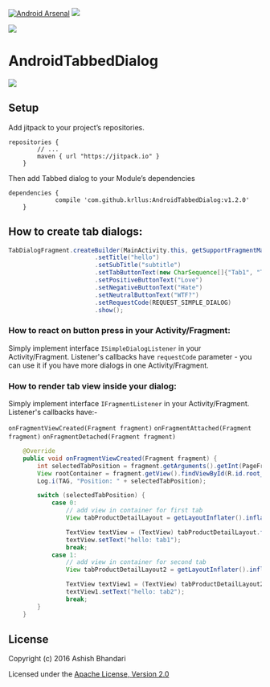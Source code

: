[![Android Arsenal](https://img.shields.io/badge/Android%20Arsenal-AndroidTabbedDialog-green.svg?style=true)](https://android-arsenal.com/details/1/3318)  <a href="https://opensource.org/licenses/Apache-2.0" target="_blank"><img src="https://img.shields.io/badge/License-Apache_v2.0-blue.svg?style=flat"/></a> 

[![](https://jitpack.io/v/krllus/AndroidTabbedDialog.svg)](https://jitpack.io/#krllus/AndroidTabbedDialog)


# AndroidTabbedDialog

![](https://raw.githubusercontent.com/krllus/AndroidTabbedDialog/master/screenshots/test.gif)

## Setup
Add jitpack to your project’s repositories.

```
repositories {
        // ...
        maven { url "https://jitpack.io" }
    }
```

Then add Tabbed dialog to your Module’s dependencies

```
dependencies {
	         compile 'com.github.krllus:AndroidTabbedDialog:v1.2.0'
	}
```


## How to create tab dialogs:

```java
TabDialogFragment.createBuilder(MainActivity.this, getSupportFragmentManager())
                        .setTitle("hello")
                        .setSubTitle("subtitle")
                        .setTabButtonText(new CharSequence[]{"Tab1", "Tab2"})
                        .setPositiveButtonText("Love")
                        .setNegativeButtonText("Hate")
                        .setNeutralButtonText("WTF?")
                        .setRequestCode(REQUEST_SIMPLE_DIALOG)
                        .show();
```

### How to react on button press in your Activity/Fragment:
Simply implement interface `ISimpleDialogListener` in your Activity/Fragment. Listener's callbacks have `requestCode` parameter - you can use it if you have more dialogs in one Activity/Fragment.

### How to render tab view inside your dialog:
Simply implement interface `IFragmentListener` in your Activity/Fragment. Listener's callbacks have:-

`onFragmentViewCreated(Fragment fragment)`
`onFragmentAttached(Fragment fragment)`
`onFragmentDetached(Fragment fragment)`

```java
    @Override
    public void onFragmentViewCreated(Fragment fragment) {
        int selectedTabPosition = fragment.getArguments().getInt(PageFragment.ARG_DAY_INDEX, 0);
        View rootContainer = fragment.getView().findViewById(R.id.root_container);
        Log.i(TAG, "Position: " + selectedTabPosition);

        switch (selectedTabPosition) {
            case 0:
                // add view in container for first tab
                View tabProductDetailLayout = getLayoutInflater().inflate(R.layout.tab_one_layout, (ViewGroup) rootContainer);

                TextView textView = (TextView) tabProductDetailLayout.findViewById(R.id.text_view);
                textView.setText("hello: tab1");
                break;
            case 1:
                // add view in container for second tab
                View tabProductDetailLayout2 = getLayoutInflater().inflate(R.layout.tab_one_layout, (ViewGroup) rootContainer);

                TextView textView1 = (TextView) tabProductDetailLayout2.findViewById(R.id.text_view);
                textView1.setText("hello: tab2");
                break;
        }
    }
```

## License
Copyright (c) 2016 Ashish Bhandari

Licensed under the [Apache License, Version 2.0](http://www.apache.org/licenses/LICENSE-2.0.html)
